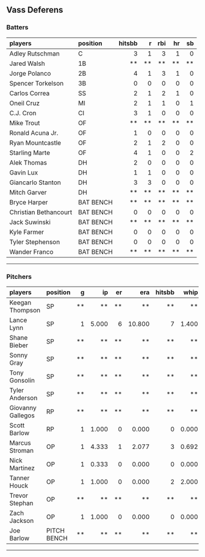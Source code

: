 ## Vass Deferens

### Batters

 
|players               |position  | hitsbb|  r| rbi| hr| sb| 
|:---------------------|:---------|------:|--:|---:|--:|--:| 
|Adley Rutschman       |C         |      3|  1|   3|  1|  0| 
|Jared Walsh           |1B        |     **| **|  **| **| **| 
|Jorge Polanco         |2B        |      4|  1|   3|  1|  0| 
|Spencer Torkelson     |3B        |      0|  0|   0|  0|  0| 
|Carlos Correa         |SS        |      2|  1|   2|  1|  0| 
|Oneil Cruz            |MI        |      2|  1|   1|  0|  1| 
|C.J. Cron             |CI        |      3|  1|   0|  0|  0| 
|Mike Trout            |OF        |     **| **|  **| **| **| 
|Ronald Acuna Jr.      |OF        |      1|  0|   0|  0|  0| 
|Ryan Mountcastle      |OF        |      2|  1|   2|  0|  0| 
|Starling Marte        |OF        |      4|  1|   0|  0|  2| 
|Alek Thomas           |DH        |      2|  0|   0|  0|  0| 
|Gavin Lux             |DH        |      1|  1|   0|  0|  0| 
|Giancarlo Stanton     |DH        |      3|  3|   0|  0|  0| 
|Mitch Garver          |DH        |     **| **|  **| **| **| 
|Bryce Harper          |BAT BENCH |     **| **|  **| **| **| 
|Christian Bethancourt |BAT BENCH |      0|  0|   0|  0|  0| 
|Jack Suwinski         |BAT BENCH |     **| **|  **| **| **| 
|Kyle Farmer           |BAT BENCH |      0|  0|   0|  0|  0| 
|Tyler Stephenson      |BAT BENCH |      0|  0|   0|  0|  0| 
|Wander Franco         |BAT BENCH |     **| **|  **| **| **| 


* * *

### Pitchers

 
|players           |position    |  g|    ip| er|    era| hitsbb|  whip| so|  w| sv| 
|:-----------------|:-----------|--:|-----:|--:|------:|------:|-----:|--:|--:|--:| 
|Keegan Thompson   |SP          | **|    **| **|     **|     **|    **| **| **| **| 
|Lance Lynn        |SP          |  1| 5.000|  6| 10.800|      7| 1.400|  6|  0|  0| 
|Shane Bieber      |SP          | **|    **| **|     **|     **|    **| **| **| **| 
|Sonny Gray        |SP          | **|    **| **|     **|     **|    **| **| **| **| 
|Tony Gonsolin     |SP          | **|    **| **|     **|     **|    **| **| **| **| 
|Tyler Anderson    |SP          | **|    **| **|     **|     **|    **| **| **| **| 
|Giovanny Gallegos |RP          | **|    **| **|     **|     **|    **| **| **| **| 
|Scott Barlow      |RP          |  1| 1.000|  0|  0.000|      0| 0.000|  1|  0|  0| 
|Marcus Stroman    |OP          |  1| 4.333|  1|  2.077|      3| 0.692|  6|  0|  0| 
|Nick Martinez     |OP          |  1| 0.333|  0|  0.000|      0| 0.000|  0|  0|  0| 
|Tanner Houck      |OP          |  1| 1.000|  0|  0.000|      2| 2.000|  0|  0|  0| 
|Trevor Stephan    |OP          | **|    **| **|     **|     **|    **| **| **| **| 
|Zach Jackson      |OP          |  1| 1.000|  0|  0.000|      0| 0.000|  2|  0|  0| 
|Joe Barlow        |PITCH BENCH | **|    **| **|     **|     **|    **| **| **| **| 


* * *


